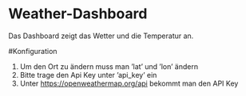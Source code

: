 # Weather-Dashboard

Das Dashboard zeigt das Wetter und die Temperatur an. 

#Konfiguration

1. Um den Ort zu ändern muss man ’lat’ und ’lon’ ändern
2. Bitte trage den Api Key unter ’api_key’ ein 
3. Unter https://openweathermap.org/api bekommt man den API Key
